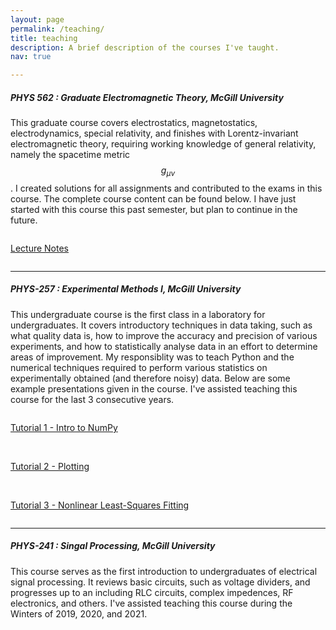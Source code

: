 ```yaml
---
layout: page
permalink: /teaching/
title: teaching
description: A brief description of the courses I've taught.
nav: true

---
```


##### PHYS 562 : Graduate Electromagnetic Theory, McGill University

This graduate course covers electrostatics, magnetostatics, electrodynamics, special relativity, and finishes with Lorentz-invariant electromagnetic theory, requiring working knowledge of general relativity, namely the spacetime metric $$g_{\mu\nu}$$. 
I created solutions for all assignments and contributed to the exams in this course. The complete course content can be found below. I have just started with this course this past semester, but plan to continue in the future.

<div class="columns download">
    <p>
    <a href="/assets/pdf/emt_lecture_notes.pdf" class="button"><i class="fa fa-download"></i> Lecture Notes</a>
    </p>
</div>

---

##### PHYS-257 : Experimental Methods I, McGill University
 This undergraduate course is the first class in a laboratory for undergraduates. It covers introductory techniques in data taking, such as what quality data is, how to improve the accuracy and precision of various experiments, and how to statistically analyse data in an effort to determine areas of improvement. My responsiblity was to teach Python and the numerical techniques required to perform various statistics on experimentally obtained (and therefore noisy) data. Below are some example presentations given in the course. I've assisted teaching this course for the last 3 consecutive years.

<div class="row">
    <div class="columns download">
     <p>
        <a href="/assets/py/PHYS 257 2021 Tutorial 1 - Introduction to NumPy.ipynb" class="button"><i class="fa fa-download"></i>  Tutorial 1 - Intro to NumPy</a>
     </p>
    </div> &nbsp; &nbsp; &nbsp;  &nbsp; &nbsp; &nbsp; &nbsp; &nbsp;
    <div class="columns download">
     <p>
        <a href="/assets/py/PHYS 257 2021 Tutorial 2 - Plotting.ipynb" class="button"><i class="fa fa-download"></i>  Tutorial 2 - Plotting</a>
     </p>
    </div> &nbsp; &nbsp; &nbsp;  &nbsp; &nbsp; &nbsp; &nbsp; &nbsp;
    <div class="columns download">
     <p>
        <a href="/assets/py/PHYS 257 2021 Tutorial 3 - Non-linear least-squares fitting.ipynb" class="button"><i class="fa fa-download"></i>  Tutorial 3 - Nonlinear Least-Squares Fitting</a>
     </p>
    </div>
</div>

---

##### PHYS-241 : Singal Processing, McGill University

This course serves as the first introduction to undergraduates of electrical signal processing. It reviews basic circuits, such as voltage dividers, and progresses up to an including RLC circuits, complex impedences, RF electronics, and others. I've assisted teaching this course during the Winters of 2019, 2020, and 2021.